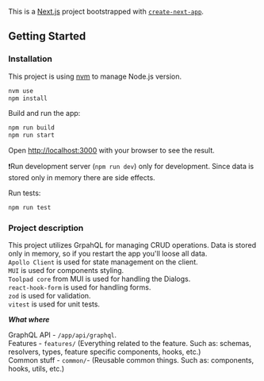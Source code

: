 This is a [Next.js](https://nextjs.org) project bootstrapped with [`create-next-app`](https://nextjs.org/docs/app/api-reference/cli/create-next-app).

## Getting Started

### Installation

This project is using [nvm](https://github.com/nvm-sh/nvm) to manage Node.js version.

```bash
nvm use
npm install
```

Build and run the app:

```bash
npm run build
npm run start
```

Open [http://localhost:3000](http://localhost:3000) with your browser to see the result.

❗️Run development server (`npm run dev`) only for development. Since data is stored only in memory there are side effects.

Run tests:

```bash
npm run test
```

### Project description

This project utilizes GrpahQL for managing CRUD operations. Data is stored only in memory, so if you restart the app you'll loose all data.  
`Apollo Client` is used for state management on the client.  
`MUI` is used for components styling.  
`Toolpad core` from MUI is used for handling the Dialogs.  
`react-hook-form` is used for handling forms.  
`zod` is used for validation.  
`vitest` is used for unit tests.  


***What where***


GraphQL API - `/app/api/graphql`.  
Features - `features/` (Everything related to the feature. Such as: schemas, resolvers, types, feature specific components, hooks, etc.)  
Common stuff - `common/`-  (Reusable common things. Such as:  components, hooks, utils, etc.)


